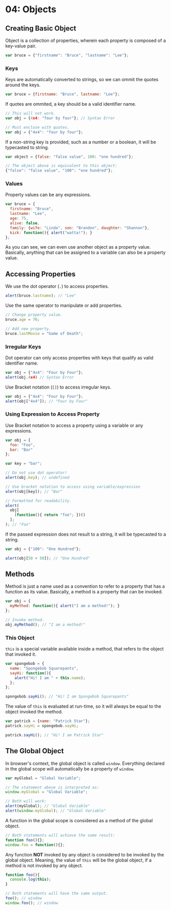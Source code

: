 # 04: Objects

## Creating Basic Object

Object is a collection of properties, wherein each property is composed of a key-value pair.

```js
var bruce = {"firstname": "Bruce", "lastname": "Lee"};
```

### Keys

Keys are automatically converted to strings, so we can ommit the quotes around the keys.

```js
var bruce = {firstname: "Bruce", lastname: "Lee"};
```

If quotes are ommited, a key should be a valid identifier name.

```js
// This will not work.
var obj = {4x4: "four by four"}; // Syntax Error

// Must enclose with quotes.
var obj = {"4x4": "four by four"};
```

If a non-string key is provided, such as a number or a boolean, it will be typecasted to string.

```js
var object = {false: "false value", 100: "one hundred"};

// The object above is equivalent to this object:
{"false": "false value", "100": "one hundred"};
```

### Values

Property values can be any expressions.

```js
var bruce = {
  firstname: "Bruce",
  lastname: "Lee",
  age: 75,
  alive: false,
  family: {wife: "Linda", son: "Brandon", daughter: "Shannon"},
  kick: function(){ alert("watta!"); }
};
```

As you can see, we can even use another object as a property value. Basically, anything that can be assigned to a variable can also be a property value.

## Accessing Properties

We use the dot operator (`.`) to access properties. 

```js
alert(bruce.lastname); // "Lee"
```

Use the same operator to manipulate or add properties.

```js
// Change property value.
bruce.age = 76;

// Add new property.
bruce.lastMovie = "Game of Death";
```

### Irregular Keys

Dot operator can only access properties with keys that qualify as valid identifier name.

```js
var obj = {"4x4": "Four by Four"};
alert(obj.4x4) // Syntax Error
```

Use Bracket notation (`[]`) to access irregular keys.

```js
var obj = {"4x4": "Four by Four"};
alert(obj["4x4"]); // "Four by Four"
```

### Using Expression to Access Property

Use Bracket notation to access a property using a variable or any expressions.

```js
var obj = {
  foo: "Foo", 
  bar: "Bar"
};

var key = "bar";

// Do not use dot operator!
alert(obj.key); // undefined

// Use bracket notation to access using variable/expression
alert(obj[key]); // "Bar"

// Formatted for readability.
alert(
  obj[
    (function(){ return "foo"; })()
  ];
); // "Foo"
```

If the passed expression does not result to a string, it will be typecasted to a string.

```js
var obj = {"100": "One Hundred"};

alert(obj[50 + 50]); // "One Hundred"
```

## Methods

Method is just a name used as a convention to refer to a property that has a function as its value.
Basically, a method is a property that can be invoked.

```js
var obj = {
  myMethod: function(){ alert("I am a method!"); }
};

// Invoke method.
obj.myMethod(); // "I am a method!"
```

### This Object

`this` is a special variable available inside a method, that refers to the object that invoked it.

```js
var spongebob = {
  name: "Spongebob Squarepants",
  sayHi: function(){
    alert("Hi! I am " + this.name);
  };
};

spongebob.sayHi(); // "Hi! I am Spongebob Squarepants"
```

The value of `this` is evaluated at run-time, so it will always be equal to the object invoked the method.

```js
var patrick = {name: "Patrick Star"};
patrick.sayHi = spongebob.sayHi;

patrick.sayHi(); // "Hi! I am Patrick Star"
```

## The Global Object

In browser's context, the global object is called `window`.
Everything declared in the global scope will automatically be a property of `window`.

```js
var myGlobal = "Global Variable";

// The statement above is interpreted as:
window.myGlobal = "Global Variable";

// Both will work:
alert(myGlobal); // "Global Variable"
alert(window.myGlobal); // "Global Variable"
```

A function in the global scope is considered as a method of the global object.

```js
// Both statements will achieve the same result:
function foo(){};
window.foo = function(){};
```

Any function **NOT** invoked by any object is considered to be invoked by the global object. Meaning, the value of `this` will be the global object, if a method is not invoked by any object.

```js
function foo(){
  console.log(this);
}

// Both statements will have the same output.
foo(); // window
window.foo(); // window
```
